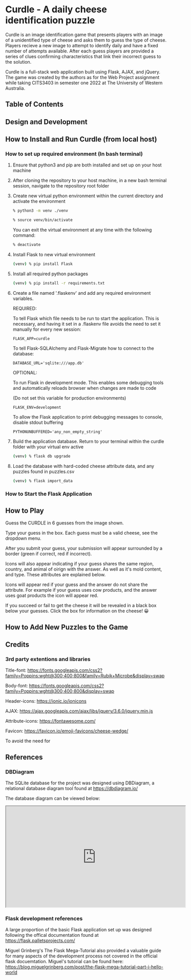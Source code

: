 <!-- This document needs to be formatted using Markdown as stated in the last slide
	 of the Agile Development lecture slides. -->

Curdle - A daily cheese identification puzzle
=============================================

Curdle is an image identification game that presents players with an image of a unidentified type of cheese and asks them to guess the type of cheese. Players recieve a new image to attempt to identify daily and have a fixed number of attempts available. After each guess players are provided a series of clues confirming characteristics that link their incorrect guess to the solution.

Curdle is a full-stack web application built using Flask, AJAX, and jQuery. The game was created by the authors as for the Web Project assignment while taking CITS3403 in semester one 2022 at The University of Western Australia.

Table of Contents
-----------------

Design and Development
----------------------

How to Install and Run Curdle (from local host)
-----------------------------------------------

### How to set up required environment (In bash terminal)

1. Ensure that python3 and pip are both installed and set up on your host machine

2. After cloning the repository to your host machine, in a new bash terminal session, navigate to the repository root folder

3. Create new virtual python environment within the current directory and activate the environment

   ```bash
   % python3 -m venv ./venv
   ```

   ```bash
   % source venv/bin/activate
   ```

   You can exit the virtual environment at any time with the following command:

   ```bash
   % deactivate
   ```

4. Install Flask to new virtual environment

   ```bash
   (venv) % pip install Flask
   ```

5. Install all required python packages 

   ```bash
   (venv) % pip install -r requirements.txt
   ```

6. Create a file named '.flaskenv' and add any required environment variables. 

   REQUIRED:
   
   To tell Flask which file needs to be run to start the application. This is necessary, and having it set in a .flaskenv file avoids the need to set it manually for every new session:

   ```FLASK_APP=curdle```

   To tell Flask-SQLAlchemy and Flask-Migrate how to connect to the database:

   ```DATABASE_URL='sqlite:///app.db'```

   OPTIONAL:

   To run Flask in development mode. This enables some debugging tools and automatically reloads browser when changes are made to code
   
   (Do not set this variable for production environments)

   ```FLASK_ENV=development```

   To allow the Flask application to print debugging messages to console, disable stdout buffering

   ```PYTHONUNBUFFERED='any_non_empty_string'```

7. Build the application database. Return to your terminal within the curdle folder with your virtual env active

   ```bash
   (venv) % flask db upgrade
   ```

8. Load the database with hard-coded cheese attribute data, and any puzzles found in puzzles.csv

   ```bash
   (venv) % flask import_data
   ```

### How to Start the Flask Application

How to Play
-----------
Guess the CURDLE in 6 guesses from the image shown.

Type your guess in the box. Each guess must be a valid cheese, see the dropdown menu.

After you submit your guess, your submission will appear surrounded by a border (green if correct, red if incorrect).

Icons will also appear indicating if your guess shares the same region, country, and animal of oirign with the answer. As well as it's mold content, and type. These attributes are explained below.

Icons will appear red if your guess and the answer do not share the attribute. For example if your guess uses cow products, and the answer uses goat products the icon will appear red.

If you succeed or fail to get the cheese it will be revealed in a black box below your guesses. Click the box for information on the cheese! 😀

How to Add New Puzzles to the Game
----------------------------------

Credits
-------

### 3rd party extentions and libraries
Title-font: https://fonts.googleapis.com/css2?family=Poppins:wght@300;400;800&family=Rubik+Microbe&display=swap

Body-font: https://fonts.googleapis.com/css2?family=Poppins:wght@300;400;800&display=swap

Header-icons: https://ionic.io/ionicons

AJAX: https://ajax.googleapis.com/ajax/libs/jquery/3.6.0/jquery.min.js

Attribute-icons: https://fontawesome.com/

Favicon: https://favicon.io/emoji-favicons/cheese-wedge/

To avoid the need for 

References
-------------------

### DBDiagram

The SQLite database for the project was designed using DBDiagram, a relational database diagram tool found at https://dbdiagram.io/

The database diagram can be viewed below:

<iframe width="560" height="315" src='https://dbdiagram.io/embed/627fc6307f945876b61ae11e'> </iframe>

### Flask development references

A large proportion of the basic Flask application set up was designed following the offical documentation found at https://flask.palletsprojects.com/

Miguel Grinberg's The Flask Mega-Tutorial also provided a valuable guide for many aspects of the development process not covered in the official flask docuemtation. Miguel's tutorial can be found here: https://blog.miguelgrinberg.com/post/the-flask-mega-tutorial-part-i-hello-world

